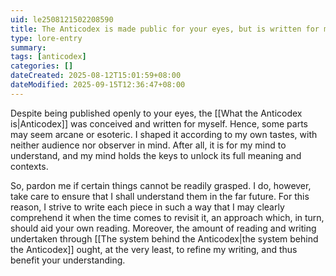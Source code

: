 ```yaml
---
uid: le2508121502208590
title: The Anticodex is made public for your eyes, but is written for myself
type: lore-entry
summary: 
tags: [anticodex]
categories: []
dateCreated: 2025-08-12T15:01:59+08:00
dateModified: 2025-09-15T12:36:47+08:00
---
```

Despite being published openly to your eyes, the [[What the Anticodex is|Anticodex]] was conceived and written for myself. Hence, some parts may seem arcane or esoteric. I shaped it according to my own tastes, with neither audience nor observer in mind. After all, it is for my mind to understand, and my mind holds the keys to unlock its full meaning and contexts. 

So, pardon me if certain things cannot be readily grasped. I do, however, take care to ensure that I shall understand them in the far future. For this reason, I strive to write each piece in such a way that I may clearly comprehend it when the time comes to revisit it, an approach which, in turn, should aid your own reading. Moreover, the amount of reading and writing undertaken through [[The system behind the Anticodex|the system behind the Anticodex]] ought, at the very least, to refine my writing, and thus benefit your understanding.